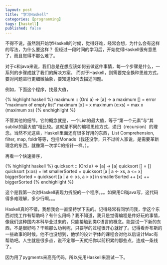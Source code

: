 ```yaml
---
layout: post
title: "学习Haskell"
categories: [programming]
tags: [haskell]
published: false
---
```


不得不说，虽然刚开始学Haskell的时候，觉得好难，经常会想，为什么会有这样的写法，为什么要这样？
但经过一段时间的学习后，开始觉得Haskell很有意思了，而且觉得不那么难了。

对于c和java来说，我们总是在想应该如何去做这件事情，每一个步骤是什么，一系列的步骤成就了我们的解决方案。
而对于Haskell，则需要完全换种思维方式，要对问题进行更细微抽象，要知道如何去描述问题。

例如，下面这个程序，找最大值，

{% highlight haskell %}
maximum :: (Ord a) => [a] -> a
maximum []  = error "maximum of empty list"
maximum [x] = x
maximum (x:xs) = max x (maximum xs)
{% endhighlight %}


不管其他的细节，它的概念就是，一个List的最大值，等于“第一个元素”与“其sublist的最大值”相比较。这就是不同的编程思维方式，递归（recursion）的理念。当然不光这些，Haskell里面还有很多好用的东西，List Comprehension, filter, map, foldr等等，包括Monads（我还没学，只不过听人家说，是需要革新理念的东西，就像第一次学C的指针一样。）。

再看一个快速排序，

{% highlight haskell %}
quicksort :: (Ord a) => [a] -> [a]
quicksort [] = []
quicksort (x:xs) =
  let smallerSorted = quicksort [a | a <- xs, a <= x]
      biggerSorted  = quicksort [a | a <- xs, a >  x]
  in  smallerSorted ++ [x] ++ biggerSorted
{% endhighlight %}

这个是我第一次对Haskell表现力折服的一个程序。。。如果用C和java写，这代码得多难理解，多少行啊。。。

Haskell真的不错，我想我会一直坚持学下去的。记得经常有同学问我，学这个东西对找工作有帮助吗？有什么用吗？我不知道，我只是觉得编程是件好玩的事情，像我们这种国内本科毕业过来的，只能接触到类C语言的概念。能尝试一下新的东西，不是很好吗？干嘛那么功利呢，只要学的过程很开心就好了。记得看乔布斯的一些故事的时候，他不也没想到，他学的设计字体的课程会对他以后设计Mac有帮助吧。人生就是很多点，说不定哪一天就把你以前积累的那些点，连成一条线了。

因为用了pygments来高亮代码，所以先用Haskell来测试一下。

